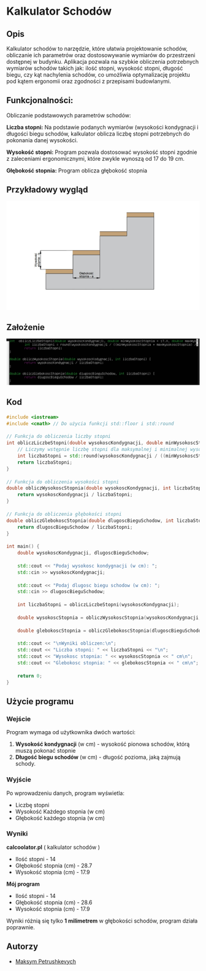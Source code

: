 # Kalkulator Schodów

## Opis

Kalkulator schodów to narzędzie, które ułatwia projektowanie schodów, obliczanie ich parametrów oraz dostosowywanie wymiarów do przestrzeni dostępnej w budynku. Aplikacja pozwala na szybkie obliczenia potrzebnych wymiarów schodów takich jak: ilość stopni, wysokość stopni, długość biegu, czy kąt nachylenia schodów, co umożliwia optymalizację projektu pod kątem ergonomii oraz zgodności z przepisami budowlanymi.

## Funkcjonalności:
Obliczanie podstawowych parametrów schodów:

**Liczba stopni:** Na podstawie podanych wymiarów (wysokości kondygnacji i długości biegu schodów, kalkulator oblicza liczbę stopni potrzebnych do pokonania danej wysokości.

**Wysokość stopni:** Program pozwala dostosować wysokość stopni zgodnie z zaleceniami ergonomicznymi, które zwykle wynoszą od 17 do 19 cm.

**Głębokość stopnia:** Program oblicza głębokość stopnia

## Przykładowy wygląd

![przykladowa grafika](schody.jpeg)

## Założenie

![](zaz.png)

## Kod

```cpp
#include <iostream>
#include <cmath> // Do użycia funkcji std::floor i std::round

// Funkcja do obliczenia liczby stopni
int obliczLiczbeStopni(double wysokoscKondygnacji, double minWysokoscStopnia = 17.0, double maxWysokoscStopnia = 19.0) {
    // Liczymy wstępnie liczbę stopni dla maksymalnej i minimalnej wysokości stopnia
    int liczbaStopni = std::round(wysokoscKondygnacji / ((minWysokoscStopnia + maxWysokoscStopnia) / 2.0));
    return liczbaStopni;
}

// Funkcja do obliczenia wysokości stopni
double obliczWysokoscStopnia(double wysokoscKondygnacji, int liczbaStopni) {
    return wysokoscKondygnacji / liczbaStopni;
}

// Funkcja do obliczenia głębokości stopni
double obliczGlebokoscStopnia(double dlugoscBieguSchodow, int liczbaStopni) {
    return dlugoscBieguSchodow / liczbaStopni;
}

int main() {
    double wysokoscKondygnacji, dlugoscBieguSchodow;

    std::cout << "Podaj wysokosc kondygnacji (w cm): ";
    std::cin >> wysokoscKondygnacji;

    std::cout << "Podaj dlugosc biegu schodow (w cm): ";
    std::cin >> dlugoscBieguSchodow;

    int liczbaStopni = obliczLiczbeStopni(wysokoscKondygnacji);

    double wysokoscStopnia = obliczWysokoscStopnia(wysokoscKondygnacji, liczbaStopni);

    double glebokoscStopnia = obliczGlebokoscStopnia(dlugoscBieguSchodow, liczbaStopni);

    std::cout << "\nWyniki obliczen:\n";
    std::cout << "Liczba stopni: " << liczbaStopni << "\n";
    std::cout << "Wysokosc stopnia: " << wysokoscStopnia << " cm\n";
    std::cout << "Glebokosc stopnia: " << glebokoscStopnia << " cm\n";

    return 0;
}


```

## Użycie programu

### Wejście
Program wymaga od użytkownika dwóch wartości:
1. **Wysokość kondygnacji** (w cm) - wysokość pionowa schodów, którą muszą pokonać stopnie
2. **Długość biegu schodów** (w cm) - długość pozioma, jaką zajmują schody.

### Wyjście
Po wprowadzeniu danych, program wyświetla:
- Liczbę stopni
- Wysokość Każdego stopnia (w cm)
- Głębokość każdego stopnia (w cm)

### Wyniki

**calcoolator.pl** ( kalkulator schodów )
- Ilość stopni - 14
- Głębokość stopnia (cm) - 28.7
- Wysokość stopnia (cm) - 17.9

**Mój program**
- Ilość stopni - 14
- Głębokość stopnia (cm) - 28.6
- Wysokość stopnia (cm) - 17.9

Wyniki różnią się tylko **1 milimetrem** w głębokości schodów, program działa poprawnie.

## Autorzy

- [Maksym Petrushkevych](https://github.com/meeq11)
